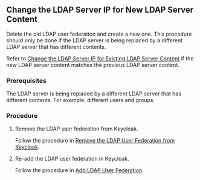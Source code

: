 ## Change the LDAP Server IP for New LDAP Server Content

Delete the old LDAP user federation and create a new one. This procedure should only be done if the LDAP server is being replaced by a different LDAP server that has different contents.

Refer to [Change the LDAP Server IP for Existing LDAP Server Content](Change_the_LDAP_Server_IP_for_Existing_LDAP_Server_Content.md) if the new LDAP server content matches the previous LDAP server content.

### Prerequisites

The LDAP server is being replaced by a different LDAP server that has different contents. For example, different users and groups.

### Procedure

1.  Remove the LDAP user federation from Keycloak.

    Follow the procedure in [Remove the LDAP User Federation from Keycloak](Remove_the_LDAP_User_Federation_from_Keycloak.md).

2.  Re-add the LDAP user federation in Keycloak.

    Follow the procedure in [Add LDAP User Federation](Add_LDAP_User_Federation.md).


